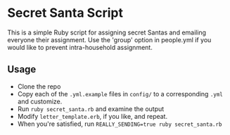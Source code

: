 # Secret Santa Script

This is a simple Ruby script for assigning secret Santas and emailing everyone their assignment. Use the 'group' option in people.yml if you would like to prevent intra-household assignment.

## Usage

- Clone the repo
- Copy each of the `.yml.example` files in `config/` to a corresponding `.yml` and customize.
- Run `ruby secret_santa.rb` and examine the output
- Modify `letter_template.erb`, if you like, and repeat.
- When you're satisfied, run `REALLY_SENDING=true ruby secret_santa.rb`
